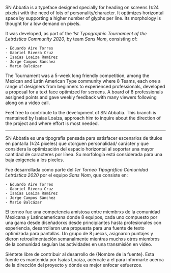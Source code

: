SN Abbatia is a typeface designed specially for heading on screens (≥24 pixels) with the need of lots of personality/character. It optimizes horizontal space by supporting a higher number of glyphs per line. Its morphology is thought for a low demand on pixels.

It was developed, as part of the *1st Typographic Tournament of the Letrástica Community 2020*, by team *Sans Nom*, consisting of:

	- Eduardo Aire Torres
	- Gabriel Rivera Cruz
	- Isaías Loaiza Ramírez
	- Jorge Campos Sánchez
	- Mario Balcázar

The Tournament was a 5-week long friendly competition, among the Mexican and Latin American Type community where 8 Teams, each one a range of designers from beginners to experienced professionals, developed a proposal for a text face optimized for screens. A board of 8 professionals assigned points and gave weekly feedback with many viewers following along on a video call.

Feel free to contribute to the development of SN Abbatia. This branch is mantained by Isaías Loaiza, approach him to inquire about the direction of the project and where effort is most needed.


---


SN Abbatia es una tipografía pensada para satisfacer escenarios de títulos en pantalla (≥24 pixeles) que otorguen personalidad/ carácter y que considera la optimización del espacio horizontal al soportar una mayor cantidad de caracteres por línea. Su morfología está considerada para una baja exigencia a los pixeles.

Fue desarrollada como parte del *1er Torneo Tipográfico Comunidad Letrástica 2020* por el equipo *Sans Nom*, que consiste en:

	- Eduardo Aire Torres
	- Gabriel Rivera Cruz
	- Isaías Loaiza Ramírez
	- Jorge Campos Sánchez
	- Mario Balcázar

El torneo fue una competencia amistosa entre miembrxs de la comunidad Mexicana y Latinoamericana donde 8 equipos, cada uno compuesto por una gama desde diseñadorxs desde principiantes hasta profesionales con experiencia, desarrollaron una propuesta para una fuente de texto optimizada para pantallas. Un grupo de 8 juecxs, asignaron puntajes y dieron retroalimentación semanalmente mientras muchxs otrxs miembrxs de la comunidad seguían las actividades en una transmisión en video.

Siéntete libre de contribuir al desarrollo de {Nombre de la fuente}. Esta fuente es mantenida por Isaías Loaiza, acércate a el para informarte acerca de la dirección del proyecto y dónde es mejor enfocar esfuerzos.